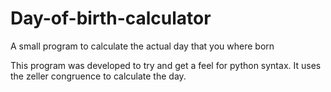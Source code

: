 # Day-of-birth-calculator
A small program to calculate the actual day that you where born

This program was developed to try and get a feel for python syntax. It uses the zeller congruence to calculate the day.
